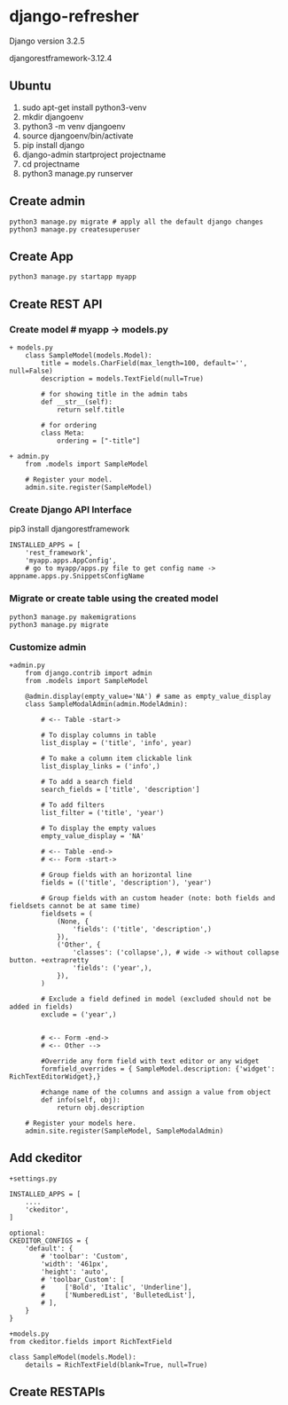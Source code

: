 # django-refresher

Django version 3.2.5

djangorestframework-3.12.4

## Ubuntu

1. sudo apt-get install python3-venv
2. mkdir djangoenv
3. python3 -m venv djangoenv
4. source djangoenv/bin/activate
5. pip install django
6. django-admin startproject projectname
7. cd projectname
8. python3 manage.py runserver

## Create admin

```
python3 manage.py migrate # apply all the default django changes
python3 manage.py createsuperuser
```

## Create App

`python3 manage.py startapp myapp`

## Create REST API

### Create model # myapp -> models.py

```
+ models.py
    class SampleModel(models.Model):
        title = models.CharField(max_length=100, default='', null=False)
        description = models.TextField(null=True)

        # for showing title in the admin tabs
        def __str__(self):
            return self.title

        # for ordering
        class Meta:
            ordering = ["-title"]

+ admin.py
    from .models import SampleModel

    # Register your model.
    admin.site.register(SampleModel)
```

### Create Django API Interface

pip3 install djangorestframework

```
INSTALLED_APPS = [
    'rest_framework',
    'myapp.apps.AppConfig',
    # go to myapp/apps.py file to get config name -> appname.apps.py.SnippetsConfigName
```

### Migrate or create table using the created model

```
python3 manage.py makemigrations
python3 manage.py migrate
```

### Customize admin

```
+admin.py
    from django.contrib import admin
    from .models import SampleModel

    @admin.display(empty_value='NA') # same as empty_value_display
    class SampleModalAdmin(admin.ModelAdmin):
        
        # <-- Table -start->

        # To display columns in table
        list_display = ('title', 'info', year)

        # To make a column item clickable link
        list_display_links = ('info',)
        
        # To add a search field
        search_fields = ['title', 'description']

        # To add filters
        list_filter = ('title', 'year')
        
        # To display the empty values
        empty_value_display = 'NA'

        # <-- Table -end->
        # <-- Form -start->

        # Group fields with an horizontal line
        fields = (('title', 'description'), 'year')

        # Group fields with an custom header (note: both fields and fieldsets cannot be at same time)
        fieldsets = (
            (None, {
                'fields': ('title', 'description',)
            }),
            ('Other', {
                'classes': ('collapse',), # wide -> without collapse button. +extrapretty
                'fields': ('year',),
            }),
        )

        # Exclude a field defined in model (excluded should not be added in fields)
        exclude = ('year',)


        # <-- Form -end->
        # <-- Other -->

        #Override any form field with text editor or any widget
        formfield_overrides = { SampleModel.description: {'widget': RichTextEditorWidget},}

        #change name of the columns and assign a value from object
        def info(self, obj):
            return obj.description

    # Register your models here.
    admin.site.register(SampleModel, SampleModalAdmin)
```

## Add ckeditor

```
+settings.py

INSTALLED_APPS = [
    ....
    'ckeditor',
]

optional:
CKEDITOR_CONFIGS = {
    'default': {
        # 'toolbar': 'Custom',
        'width': '461px',
        'height': 'auto',
        # 'toolbar_Custom': [
        #     ['Bold', 'Italic', 'Underline'],
        #     ['NumberedList', 'BulletedList'],
        # ],
    }
}

+models.py
from ckeditor.fields import RichTextField

class SampleModel(models.Model):
    details = RichTextField(blank=True, null=True)
```

## Create RESTAPIs
